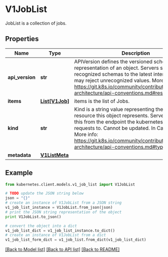 # V1JobList

JobList is a collection of jobs.

## Properties
Name | Type | Description | Notes
------------ | ------------- | ------------- | -------------
**api_version** | **str** | APIVersion defines the versioned schema of this representation of an object. Servers should convert recognized schemas to the latest internal value, and may reject unrecognized values. More info: https://git.k8s.io/community/contributors/devel/sig-architecture/api-conventions.md#resources | [optional] 
**items** | [**List[V1Job]**](V1Job.md) | items is the list of Jobs. | 
**kind** | **str** | Kind is a string value representing the REST resource this object represents. Servers may infer this from the endpoint the kubernetes.client submits requests to. Cannot be updated. In CamelCase. More info: https://git.k8s.io/community/contributors/devel/sig-architecture/api-conventions.md#types-kinds | [optional] 
**metadata** | [**V1ListMeta**](V1ListMeta.md) |  | [optional] 

## Example

```python
from kubernetes.client.models.v1_job_list import V1JobList

# TODO update the JSON string below
json = "{}"
# create an instance of V1JobList from a JSON string
v1_job_list_instance = V1JobList.from_json(json)
# print the JSON string representation of the object
print V1JobList.to_json()

# convert the object into a dict
v1_job_list_dict = v1_job_list_instance.to_dict()
# create an instance of V1JobList from a dict
v1_job_list_form_dict = v1_job_list.from_dict(v1_job_list_dict)
```
[[Back to Model list]](../README.md#documentation-for-models) [[Back to API list]](../README.md#documentation-for-api-endpoints) [[Back to README]](../README.md)


